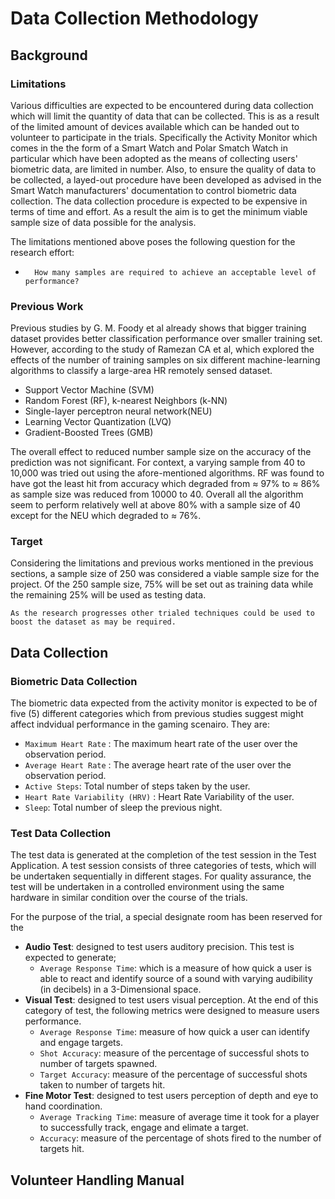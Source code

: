 # Data Collection Methodology

## Background
### Limitations
Various difficulties are expected to be encountered during data collection which will limit the quantity of data that can be collected. This is as a result of the limited amount of devices available which can be handed out to volunteer to participate in the trials. Specifically the Activity Monitor which comes in the the form of a Smart Watch and Polar Smatch Watch in particular which have been adopted as the means of collecting users' biometric data, are limited in number. Also, to ensure the quality of data to be collected, a layed-out procedure have been developed as advised in the Smart Watch manufacturers' documentation to control biometric data collection. The data collection procedure is expected to be expensive in terms of time and effort.
As a result the aim is to get the minimum viable sample size of data possible for the analysis. 

The limitations mentioned above poses the following question for the research effort: 
-       How many samples are required to achieve an acceptable level of performance? 

### Previous Work
Previous studies by G. M. Foody et al already shows that bigger training dataset provides better classification performance over smaller training set. However,
according to the study of Ramezan CA et al, which explored the effects of the number of training samples on six different machine-learning algorithms to classify a large-area HR remotely sensed dataset. 
- Support Vector Machine (SVM)
- Random Forest (RF), k-nearest Neighbors (k-NN)
- Single-layer perceptron neural network(NEU)
- Learning Vector Quantization (LVQ)
- Gradient-Boosted Trees (GMB) 

The overall effect to reduced number sample size on the accuracy of the prediction was not significant. For context, a varying sample from 40 to 10,000 was tried out using the afore-mentioned algorithms. RF was found to have got the least hit from accuracy which degraded from $\approx$ 97% to $\approx$ 86% as sample size was reduced from 10000 to 40. Overall all the algorithm seem to perform relatively well at above 80% with a sample size of 40 except for the NEU which degraded to $\approx$ 76%. 

### Target

Considering the limitations and previous works mentioned in the previous sections, a sample size of 250 was considered a viable sample size for the project. Of the 250 sample size, 75% will be set out as training data while the remaining 25% will be used as testing data.

`As the research progresses other trialed techniques could be used to boost the dataset as may be required.` 

## Data Collection

### Biometric Data Collection

The biometric data expected from the activity monitor is expected to be of five (5) different categories which from previous studies suggest might affect indvidual performance in the gaming scenairo. 
They are: 
- `Maximum Heart Rate` : The maximum heart rate of the user over the observation period. 
- `Average Heart Rate` : The average heart rate of the user over the observation period. 
- `Active Steps`:  Total number of steps taken by the user. 
- `Heart Rate Variability (HRV)` : Heart Rate Variability of the user. 
- `Sleep`: Total number of sleep the previous night. 

### Test Data Collection

The test data is generated at the completion of the test session in the Test Application. A test session consists of three categories of tests, which will be undertaken sequentially in different stages. For quality assurance, the test will be undertaken in a controlled environment using the same hardware in similar condition over the course of the trials.

For the purpose of the trial, a special designate room has been reserved for the 
 - **Audio Test**: designed to test users auditory precision. This test is expected to generate;
    -    `Average Response Time`: which is a measure of how quick a user is able to react and identify source of a sound with varying audibility (in decibels) in a 3-Dimensional space. 
 - **Visual Test**: designed to test users visual perception. At the end of this category of test, the following metrics were designed to measure users performance. 
    -    `Average Response Time`: measure of how quick a user can identify and engage targets.
    -    `Shot Accuracy`: measure of the percentage of successful shots to number of targets spawned.
    -    `Target Accuracy`: measure of the percentage of successful shots taken to number of targets hit. 
 - **Fine Motor Test**: designed to test users perception of depth and eye to hand coordination.
    -   `Average Tracking Time`: measure of average time it took for a player to successfully track, engage and elimate a target. 
    -   `Accuracy`: measure of the percentage of shots fired to the number of targets hit.


## Volunteer Handling Manual




